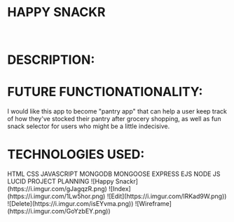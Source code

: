<h1>HAPPY SNACKR</h1>
<br>
<h1>DESCRIPTION:</ 
The Happy Snackr app, is fun app for any person or user who just loves snacks. The app allows users to see various snacks by specific categories, add their favorite snack by category, and remove snacks at any time. 
  <br>
<h1>FUTURE FUNCTIONATIONALITY:</h1>
I would like this app to become "pantry app" that can help a user keep track of how they've stocked their pantry after grocery shopping, as well as fun snack selector for users who might be a little indecisive.
<h1>TECHNOLOGIES USED:</h1>
HTML
CSS
JAVASCRIPT
MONGODB
MONGOOSE
EXPRESS
EJS
NODE JS
LUCID PROJECT PLANNING
![Happy Snackr](https://i.imgur.com/gJagqzR.png)
![Index](https://i.imgur.com/1Lw5hor.png)
![Edit](https://i.imgur.com/lRKad9W.png))
![Delete](https://i.imgur.com/isEYvma.png))
![Wireframe](https://i.imgur.com/GoYzbEY.png))
